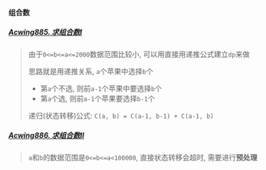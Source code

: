 #### 组合数

##### [Acwing885. 求组合数I](/acwing/Section%204/5_%E7%BB%84%E5%90%88%E6%95%B0I.cpp)
> 由于`0<=b<=a<=2000`数据范围比较小, 可以用直接用递推公式建立`dp`来做
> 
> 思路就是用递推关系, `a`个苹果中选择`b`个
> 
> - 第`a`个不选, 则前`a-1`个苹果中要选择`b`个
> - 第`a`个选, 则前`a-1`个苹果要选择`b-1`个
>
> 递归(状态转移)公式: `C(a, b) = C(a-1, b-1) + C(a-1, b)`

##### [Acwing886. 求组合数II](/acwing/Section%204/)
> `a`和`b`的数据范围是`0<=b<=a<100000`, 直接状态转移会超时, 需要进行**预处理**